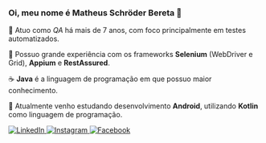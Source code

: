### Oi, meu nome é Matheus Schröder Bereta 👋

:bug: Atuo como *QA* há mais de 7 anos, com foco principalmente em testes automatizados.

:wrench: Possuo grande experiência com os frameworks **Selenium** (WebDriver e Grid), **Appium** e **RestAssured**.

:coffee: **Java** é a linguagem de programação em que possuo maior conhecimento.

:iphone: Atualmente venho estudando desenvolvimento **Android**, utilizando **Kotlin** como linguagem de programação.

  <a href="https://www.linkedin.com/in/matheus-bereta-69480167/" target="_blank">
    <img src="https://img.shields.io/badge/linkedin-%230077B5.svg?&style=for-the-badge&logo=linkedin&logoColor=white" alt="LinkedIn"/>
  </a>
  <a href="https://www.instagram.com/matheeeusb/" target="_blank">
    <img src="https://img.shields.io/badge/instagram-%23E4405F.svg?&style=for-the-badge&logo=instagram&logoColor=white&color=071A2C" alt="Instagram"/>
  </a>
  <a href="https://www.facebook.com/matheus.bereta.5" target="_blank">
    <img src="https://img.shields.io/badge/facebook-%231877F2.svg?&style=for-the-badge&logo=facebook&logoColor=white&color=071A2C" alt="Facebook"/>
  </a>
